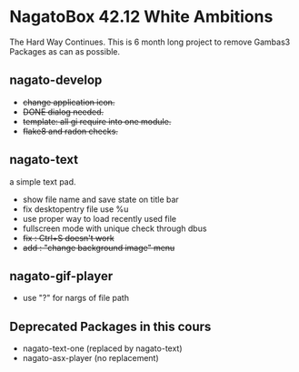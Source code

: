 # NagatoBox 42.12 White Ambitions

The Hard Way Continues.
This is 6 month long project to remove Gambas3 Packages as can as possible.

## nagato-develop

+ ~~change application icon.~~
+ ~~DONE dialog needed.~~
+ ~~template: all gi require into one module.~~
+ ~~flake8 and radon checks.~~

## nagato-text

a simple text pad.

+ show file name and save state on title bar
+ fix desktopentry file use %u
+ use proper way to load recently used file
+ fullscreen mode with unique check through dbus
+ ~~fix : Ctrl+S doesn't work~~
+ ~~add : "change background image" menu~~

## nagato-gif-player

+ use "?" for nargs of file path

## Deprecated Packages in this cours

+ nagato-text-one (replaced by nagato-text)
+ nagato-asx-player (no replacement)
